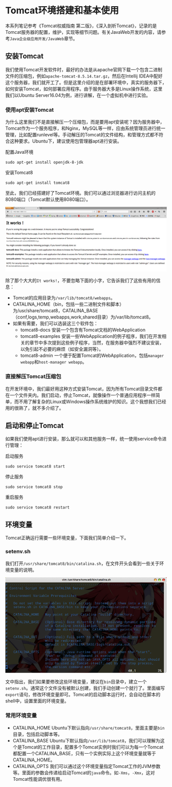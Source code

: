 # Tomcat环境搭建和基本使用

本系列笔记参考《Tomcat权威指南 第二版》，《深入剖析Tomcat》，记录的是Tomcat服务器的配置，维护，实现等细节问题。有关JavaWeb开发的内容，请参考`Java企业级应用开发/JavaWeb`章节。

## 安装Tomcat

我们使用Tomcat开发软件时，最好的办法是从apache官网下载一个包含二进制文件的压缩包，例如`apache-tomcat-8.5.14.tar.gz`，然后在Intellij IDEA中配好这个服务器，我们就开工了。但是这里介绍的是在部署环境中，真实的服务器下，如何安装Tomcat，如何部署应用程序。由于服务器大多是Linux操作系统，这里我们以Ubuntu Server16.04为例，进行讲解，在一个虚拟机中进行实验。

### 使用apt安装Tomcat

为什么这里我们不是直接解压一个压缩包，而是要用apt安装呢？因为服务器中，Tomcat作为一个服务程序，和Nginx，MySQL等一样，应由系统管理员进行统一管理，比如配置runlevel等。手动解压的Tomcat的文件结构，和管理方式都不符合这种要求。Ubuntu下，建议使用包管理器apt进行安装。

配置Java环境
```
sudo apt-get install openjdk-8-jdk
```

安装Tomcat8
```
sudo apt-get install tomcat8
```

至此，我们已经搭建好了Tomcat环境。我们可以通过浏览器进行访问主机的8080端口（Tomcat默认使用8080端口）。

![](res/1.png)

除了那个大大的`It works!`，不要忽略下面的小字，它告诉我们了这些有用的信息：

* Tomcat的应用目录为`/var/lib/tomcat8/webapps`。
* CATALINA_HOME（bin，包括一些二进制文件和脚本）为/usr/share/tomcat8，CATALINA_BASE（conf,logs,temp,webapps,work,shared目录）为/var/lib/tomcat8。
* 如果有需要，我们可以选装这三个软件包：
  * tomcat8-docs 安装一个包含有Tomcat文档的WebApplication
  * tomcat8-examples 安装一些WebApplication的例子程序，我们在开发相关的章节中多次提到这些例子程序，当然，在服务器中强烈不建议安装，以免引起不必要的麻烦（如安全漏洞等）。
  * tomcat8-admin 一个便于配置Tomcat的WebApplication，包括`manager webapp`和`host-manager webapp`。

### 直接解压Tomcat压缩包

在开发环境中，我们最好用这种方式安装Tomcat，因为所有Tomcat目录文件都在一个文件夹内。我们启动，停止Tomcat，就像操作一个普通应用程序一样简单，而不用了解复杂的Linux或Windows操作系统维护的知识。这个我想我们已经用的很熟了，就不多介绍了。

## 启动和停止Tomcat

如果我们使用apt进行安装，那么就可以和其他服务一样，统一使用service命令进行管理：

启动服务
```
sudo service tomcat8 start
```

停止服务
```
sudo service tomcat8 stop
```

重启服务
```
sudo service tomcat8 restart
```

## 环境变量

Tomcat正确运行需要一些环境变量，下面我们简单介绍一下。

### setenv.sh

我们打开`/usr/share/tomcat8/bin/catalina.sh`，在文件开头会看到一些关于环境变量的说明。

![](res/2.png)

文中指出，我们如果要修改这些环境变量，建议在`bin`目录中，建立一个`setenv.sh`。通常这个文件没有被默认创建，我们手动创建一个就行了。里面编写`export`语句，修改环境变量即可。Tomcat的启动脚本运行时，会自动在脚本的shell中，设置里面的环境变量。

### 常用环境变量

* CATALINA_HOME Ubuntu下默认指向`/usr/share/tomcat8`，里面主要是`bin`目录，包括启动脚本等。
* CATALINA_BASE Ubuntu下默认指向`/var/lib/tomcat8`，我们可以理解为这个是Tomcat的工作目录，配置多个Tomcat实例时我们可以为每一个Tomcat都配置一个CATALINA_BASE，只有一个实例实际上这个环境变量就等于CATALINA_HOME。
* CATALINA_OPTS 我们可以通过这个环境变量指定Tomcat工作的JVM参数等。里面的参数会传递给启动Tomcat的`java`命令。如`-Xms`，`-Xmx`，这对Tomcat性能调优很有用。
